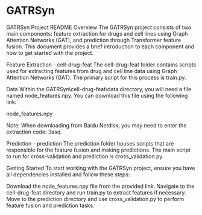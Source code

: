 # GATRSyn
GATRSyn Project README
Overview
The GATRSyn project consists of two main components: feature extraction for drugs and cell lines using Graph Attention Networks (GAT), and prediction through Transformer feature fusion. This document provides a brief introduction to each component and how to get started with the project.

Feature Extraction - cell-drug-feat
The cell-drug-feat folder contains scripts used for extracting features from drug and cell line data using Graph Attention Networks (GAT). The primary script for this process is train.py.

Data
Within the GATRSyn\cell-drug-feat\data directory, you will need a file named node_features.npy. You can download this file using the following link:

node_features.npy

Note: When downloading from Baidu Netdisk, you may need to enter the extraction code: 3asq.

Prediction - prediction
The prediction folder houses scripts that are responsible for the feature fusion  and making predictions. The main script to run for cross-validation and prediction is cross_validation.py.

Getting Started
To start working with the GATRSyn project, ensure you have all dependencies installed and follow these steps:

Download the node_features.npy file from the provided link.
Navigate to the cell-drug-feat directory and run train.py to extract features if necessary.
Move to the prediction directory and use cross_validation.py to perform feature fusion and prediction tasks.
